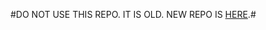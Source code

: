 #DO NOT USE THIS REPO. IT IS OLD. NEW REPO IS [HERE](https://github.com/HarryPotterSpells/HarryPotterSpells).#
